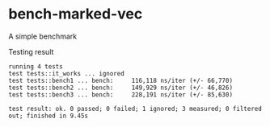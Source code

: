 # bench-marked-vec

A simple benchmark

Testing result

```plain
running 4 tests
test tests::it_works ... ignored
test tests::bench1 ... bench:     116,118 ns/iter (+/- 66,770)
test tests::bench2 ... bench:     149,929 ns/iter (+/- 46,826)
test tests::bench3 ... bench:     228,191 ns/iter (+/- 85,630)

test result: ok. 0 passed; 0 failed; 1 ignored; 3 measured; 0 filtered out; finished in 9.45s
```
